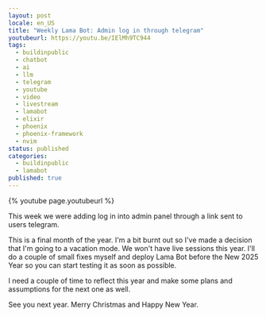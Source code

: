 ```yaml
---
layout: post
locale: en_US
title: "Weekly Lama Bot: Admin log in through telegram"
youtubeurl: https://youtu.be/IElMh9TC944
tags:
  - buildinpublic
  - chatbot
  - ai
  - llm
  - telegram
  - youtube
  - video
  - livestream
  - lamabot
  - elixir
  - phoenix
  - phoenix-framework
  - nvim
status: published
categories:
  - buildinpublic
  - lamabot
published: true
---
```

{% youtube page.youtubeurl %}


This week we were adding log in into admin panel through a link sent to users telegram.

This is a final month of the year. I'm a bit burnt out so I've made a decision that I'm going to a vacation mode. We won't have live sessions this year. I'll do a couple of small fixes myself and deploy Lama Bot before the New 2025 Year so you can start testing it as soon as possible. 

I need a couple of time to reflect this year and make some plans and assumptions for the next one as well.

See you next year. Merry Christmas and Happy New Year.